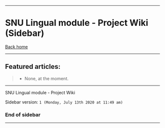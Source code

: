 
***

# SNU Lingual module - Project Wiki (Sidebar)

[Back home](https://github.com/seanpm2001/SNU_Lingual/wiki/)

***

## Featured articles:

> * None, at the moment.

***

SNU Lingual module - Project Wiki

Sidebar version: `1 (Monday, July 13th 2020 at 11:49 am)`

### End of sidebar

***
